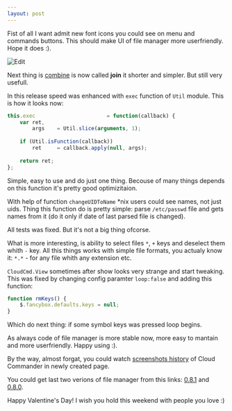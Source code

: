```yaml
---
layout: post
---
```


Fist of all I want admit new font icons you could see on menu and commands buttons.
This should make UI of file manager more userfriendly. Hope it does :).

![Edit](http://screen.cloudcmd.io/cloudcmd-v0.8.0-menu.png "Menu")

Next thing is [combine](http://blog.cloudcmd.io/post/cloud-commander-v0.7.0/)
is now called **join** it shorter and simpler. But still very usefull.

In this release speed was enhanced with `exec` function of `Util` module.
This is how it looks now:

```js
this.exec                       = function(callback) {
    var ret,
        args    = Util.slice(arguments, 1);
   
    if (Util.isFunction(callback))
        ret     = callback.apply(null, args);
    
    return ret;
};
```

Simple, easy to use and do just one thing.
Becouse of many things depends on this function it's pretty good optimizitaion.

With help of function `changeUIDToName` *nix users could see names, not just uids.
Thing this function do is pretty simple: parse `/etc/passwd` file
and gets names from it (do it only if date of last parsed file is changed).

All tests was fixed. But it's not a big thing ofcorse.

What is more interesting, is ability to select files `*`, `+` keys and
deselect them whith `-` key. All this things works with simple file formats, you
actualy know it: `*.*` - for any file whith any extension etc.

`CloudCmd.View` sometimes after show looks very strange and start tweaking.
This was fixed by changing config paramter `loop:false` and adding this function:

```js
function rmKeys() {
    $.fancybox.defaults.keys = null;
}
```

Which do next thing: if some symbol keys was pressed loop begins.

As always code of file manager is more stable now, more easy to mantain and more
userfriendly. Happy using :).

By the way, almost forgat, you could watch [screenshots history](http://screen.cloudcmd.io "Screenshots history") of Cloud Commander in newly created page.

You could get last two verions of file manager from this links: [0.8.1](https://github.com/coderaiser/cloudcmd/releases/tag/v0.8.1 "Cloud Commnader v0.8.1") and [0.8.0](https://github.com/coderaiser/cloudcmd/releases/tag/v0.8.0 "Cloud Commander v0.8.0").

Happy Valentine's Day! I wish you hold this weekend with people you love :)
